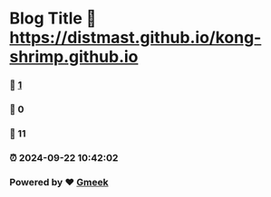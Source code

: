 # Blog Title :link: https://distmast.github.io/kong-shrimp.github.io 
### :page_facing_up: [1](https://distmast.github.io/kong-shrimp.github.io/tag.html) 
### :speech_balloon: 0 
### :hibiscus: 11 
### :alarm_clock: 2024-09-22 10:42:02 
### Powered by :heart: [Gmeek](https://github.com/Meekdai/Gmeek)
